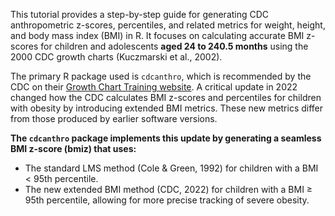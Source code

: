 This tutorial provides a step-by-step guide for generating CDC anthropometric z-scores, percentiles, and related metrics for weight, height, and body mass index (BMI) in R. It focuses on calculating accurate BMI z-scores for children and adolescents **aged 24 to 240.5 months** using the 2000 CDC growth charts (Kuczmarski et al., 2002).

The primary R package used is `cdcanthro`, which is recommended by the CDC on their [Growth Chart Training website](https://www.cdc.gov/growth-chart-training/hcp/computer-programs/r-programs.html). A critical update in 2022 changed how the CDC calculates BMI z-scores and percentiles for children with obesity by introducing extended BMI metrics. These new metrics differ from those produced by earlier software versions.

**The `cdcanthro` package implements this update by generating a seamless BMI z-score (bmiz) that uses:**

-   The standard LMS method (Cole & Green, 1992) for children with a BMI < 95th percentile.
-   The new extended BMI method (CDC, 2022) for children with a BMI ≥ 95th percentile, allowing for more precise tracking of severe obesity.


